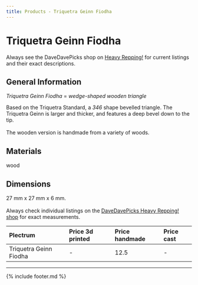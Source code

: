 ```yaml
---
title: Products - Triquetra Geinn Fiodha
---
```

# Triquetra Geinn Fiodha

Always see the DaveDavePicks shop on [Heavy Repping!](https://www.heavyrepping.com/store/shop/davedavepicks/) for current listings and their exact descriptions.

## General Information
*Triquetra Geinn Fiodha* = *wedge-shaped wooden triangle*

Based on the Triquetra Standard, a *346* shape bevelled triangle. The Triquetra Geinn is larger and thicker, and features a deep bevel down to the tip.<br/><br/>The wooden version is handmade from a variety of woods.

## Materials
wood

## Dimensions
27 mm x 27 mm x 6 mm.<br/><br/>Always check individual listings on the [DaveDavePicks Heavy Repping! shop](https://www.heavyrepping.com/shop/store/davedavepicks/) for exact measurements.

| **Plectrum**                                        | **Price 3d printed**   | **Price handmade**   | **Price cast**   |
|:----------------------------------------------------|:-----------------------|:---------------------|:-----------------|
| Triquetra Geinn Fiodha                                          | -               | 12.5             | -         |

---

{% include footer.md %}